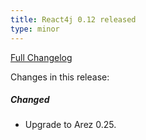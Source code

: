 ```yaml
---
title: React4j 0.12 released
type: minor
---
```


[Full Changelog](https://github.com/realityforge/react4j/compare/v0.11...v0.12)

Changes in this release:

##### Changed
* Upgrade to Arez 0.25.
